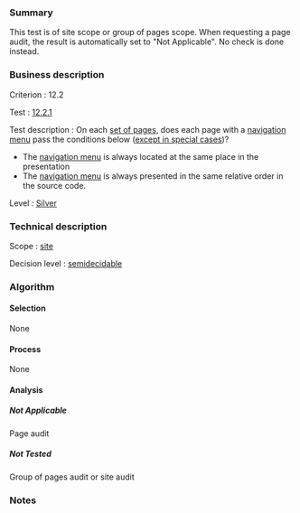 ### Summary

This test is of site scope or group of pages scope. When requesting a page audit, the result is automatically set to "Not Applicable". No check is done instead.

### Business description

Criterion : 12.2

Test :
[12.2.1](http://www.accessiweb.org/index.php/accessiweb-22-english-version.html#test-12-2-1)

Test description : On each [set of
pages](http://www.braillenet.org/accessibilite/referentiel-aw21-en/glossaire.php#mEnsemblePages),
does each page with a [navigation
menu](http://www.braillenet.org/accessibilite/referentiel-aw21-en/glossaire.php#mMenuNav)
pass the conditions below ([except in special
cases](http://www.braillenet.org/accessibilite/referentiel-aw21-en/glossaire.php#cpCrit12- "Special cases for criterion 12.2"))?

-   The [navigation
    menu](http://www.braillenet.org/accessibilite/referentiel-aw21-en/glossaire.php#mMenuNav)
    is always located at the same place in the presentation
-   The [navigation
    menu](http://www.braillenet.org/accessibilite/referentiel-aw21-en/glossaire.php#mMenuNav)
    is always presented in the same relative order in the source code.

Level : [Silver](/en/category/rules-design/accessiweb-11/level/argent)

### Technical description

Scope : [site](/en/category/rules-design/accessiweb-11/scope/site)

Decision level :
[semidecidable](/en/category/rules-design/accessiweb-11/decision-level/semidecidable)

### Algorithm

#### Selection

None

#### Process

None

#### Analysis

##### Not Applicable

Page audit 

##### Not Tested

Group of pages audit or site audit

### Notes


